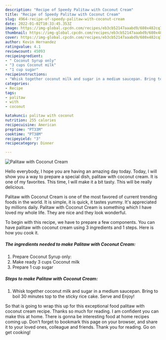```yaml
---
description: "Recipe of Speedy Palitaw with Coconut Cream"
title: "Recipe of Speedy Palitaw with Coconut Cream"
slug: 4964-recipe-of-speedy-palitaw-with-coconut-cream
date: 2022-01-02T10:33:45.353Z
image: https://img-global.cpcdn.com/recipes/eb3cb52147aaabd9/680x482cq70/palitaw-with-coconut-cream-recipe-main-photo.jpg
thumbnail: https://img-global.cpcdn.com/recipes/eb3cb52147aaabd9/680x482cq70/palitaw-with-coconut-cream-recipe-main-photo.jpg
cover: https://img-global.cpcdn.com/recipes/eb3cb52147aaabd9/680x482cq70/palitaw-with-coconut-cream-recipe-main-photo.jpg
author: Kevin Hernandez
ratingvalue: 4.1
reviewcount: 45093
recipeingredient:
- " Coconut Syrup only"
- "3 cups Coconut milk"
- "1 cup sugar"
recipeinstructions:
- "Whisk together coconut milk and sugar in a medium saucepan. Bring to boil 30 minutes top to the sticky rice cake. Serve and Enjoy!"
categories:
- Recipe
tags:
- palitaw
- with
- coconut

katakunci: palitaw with coconut 
nutrition: 255 calories
recipecuisine: American
preptime: "PT33M"
cooktime: "PT38M"
recipeyield: "3"
recipecategory: Dinner

---
```



![Palitaw with Coconut Cream](https://img-global.cpcdn.com/recipes/eb3cb52147aaabd9/680x482cq70/palitaw-with-coconut-cream-recipe-main-photo.jpg)

Hello everybody, I hope you are having an amazing day today. Today, I will show you a way to prepare a special dish, palitaw with coconut cream. It is one of my favorites. This time, I will make it a bit tasty. This will be really delicious.



Palitaw with Coconut Cream is one of the most favored of current trending foods in the world. It is simple, it is quick, it tastes yummy. It's appreciated by millions daily. Palitaw with Coconut Cream is something which I have loved my whole life. They are nice and they look wonderful.


To begin with this recipe, we have to prepare a few components. You can have palitaw with coconut cream using 3 ingredients and 1 steps. Here is how you cook it.

<!--inarticleads1-->

##### The ingredients needed to make Palitaw with Coconut Cream:

1. Prepare  Coconut Syrup only:
1. Make ready 3 cups Coconut milk
1. Prepare 1 cup sugar




<!--inarticleads2-->

##### Steps to make Palitaw with Coconut Cream:

1. Whisk together coconut milk and sugar in a medium saucepan. Bring to boil 30 minutes top to the sticky rice cake. Serve and Enjoy!




So that is going to wrap this up for this exceptional food palitaw with coconut cream recipe. Thanks so much for reading. I am confident you can make this at home. There is gonna be interesting food at home recipes coming up. Don't forget to bookmark this page on your browser, and share it to your loved ones, colleague and friends. Thank you for reading. Go on get cooking!
